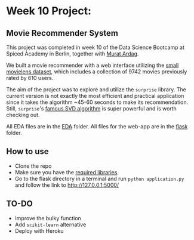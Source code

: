 # Week 10 Project:

## Movie Recommender System

This project was completed in week 10 of the Data Science Bootcamp at Spiced Academy in Berlin, together with [Murat Ardag](https://github.com/mmuratardag).

We built a movie recommender with a web interface utilizing the [small movielens dataset](https://grouplens.org/datasets/movielens/), which includes a collection of 9742 movies previously rated by 610 users.

The aim of the project was to explore and utilize the ```surprise``` library. The current version is not exactly the most efficient and practical application since it takes the algorithm ~45-60 seconds to make its recommendation. Still,  ```surprise```'s [famous SVD algorithm](https://surprise.readthedocs.io/en/stable/matrix_factorization.html#surprise.prediction_algorithms.matrix_factorization.SVD) is super powerful and is worth checking out.

All EDA files are in the [EDA](EDA) folder. All files for the web-app are in the [flask](flask) folder.

## How to use

* Clone the repo
* Make sure you have the [required libraries](requirements.txt).
* Go to the flask directory in a terminal and run `python application.py` and follow the link to  http://127.0.0.1:5000/

## TO-DO
* Improve the bulky function
* Add ```scikit-learn``` alternative
* Deploy with Heroku
